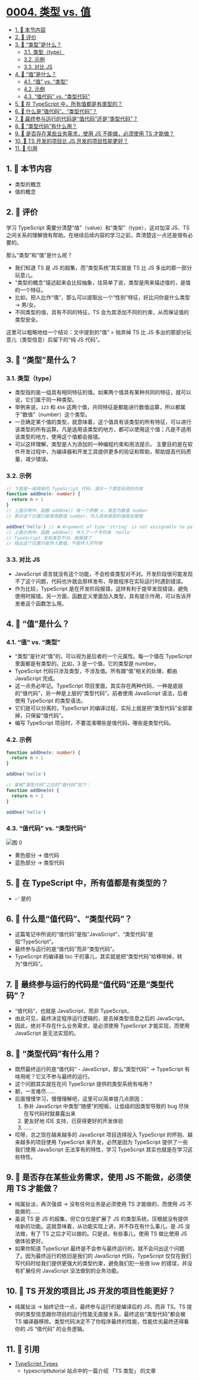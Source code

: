 # [0004. 类型 vs. 值](https://github.com/tnotesjs/TNotes.typescript/tree/main/notes/0004.%20%E7%B1%BB%E5%9E%8B%20vs.%20%E5%80%BC)

<!-- region:toc -->

- [1. 🎯 本节内容](#1--本节内容)
- [2. 🫧 评价](#2--评价)
- [3. 🤔 “类型”是什么？](#3--类型是什么)
  - [3.1. 类型（type）](#31-类型type)
  - [3.2. 示例](#32-示例)
  - [3.3. 对比 JS](#33-对比-js)
- [4. 🤔 “值”是什么？](#4--值是什么)
  - [4.1. “值” vs. “类型”](#41-值-vs-类型)
  - [4.2. 示例](#42-示例)
  - [4.3. “值代码” vs. “类型代码”](#43-值代码-vs-类型代码)
- [5. 🤔 在 TypeScript 中，所有值都是有类型的？](#5--在-typescript-中所有值都是有类型的)
- [6. 🤔 什么是“值代码”、“类型代码”？](#6--什么是值代码类型代码)
- [7. 🤔 最终参与运行的代码是“值代码”还是“类型代码”？](#7--最终参与运行的代码是值代码还是类型代码)
- [8. 🤔 “类型代码”有什么用？](#8--类型代码有什么用)
- [9. 🤔 是否存在某些业务需求，使用 JS 不能做，必须使用 TS 才能做？](#9--是否存在某些业务需求使用-js-不能做必须使用-ts-才能做)
- [10. 🤔 TS 开发的项目比 JS 开发的项目性能更好？](#10--ts-开发的项目比-js-开发的项目性能更好)
- [11. 🔗 引用](#11--引用)

<!-- endregion:toc -->

## 1. 🎯 本节内容

- 类型的概念
- 值的概念

## 2. 🫧 评价

学习 TypeScript 需要分清楚“值”（value）和“类型”（type），这对加深 JS、TS 之间关系的理解很有帮助。在继续后续内容的学习之前，弄清楚这一点还是很有必要的。

那么“类型”和“值”是什么呢？

- 我们知道 TS 是 JS 的超集，而“类型系统”其实就是 TS 比 JS 多出的那一部分玩意儿。
- “类型的概念”描述起来会比较抽象，往简单了说，类型是用来描述值的，是值的一个特征。
- 比如，把人比作“值”，那么可以提取出一个“性别”特征，好比问你是什么类型 -> 男/女。
- 不同类型的值，具有不同的特征，TS 会为其添加不同的约束，从而保证值的类型安全。

这里可以粗略地给一个结论：文中提到的“值” = 抛弃掉 TS 比 JS 多出的那部分玩意儿（类型信息）后留下的“纯 JS 代码”。

## 3. 🤔 “类型”是什么？

### 3.1. 类型（type）

- 类型指的是一组具有相同特征的值。如果两个值具有某种共同的特征，就可以说，它们属于同一种类型。
- 举例来说，`123` 和 `456` 这两个值，共同特征是都能进行数值运算，所以都属于“数值”（number）这个类型。
- 一旦确定某个值的类型，就意味着，这个值具有该类型的所有特征，可以进行该类型的所有运算。凡是适用该类型的地方，都可以使用这个值；凡是不适用该类型的地方，使用这个值都会报错。
- 可以这样理解，类型是人为添加的一种编程约束和用法提示。 主要目的是在软件开发过程中，为编译器和开发工具提供更多的验证和帮助，帮助提高代码质量，减少错误。

### 3.2. 示例

```ts
// 下面是一段简单的 TypeScript 代码，演示一下类型系统的作用
function addOne(n: number) {
  return n + 1
}
// 上面示例中，函数 addOne() 有一个参数 n，类型为数值 number
// 表示这个位置只能使用数值 number，传入其他类型的值就会报错

addOne('hello') // ❌ Argument of type 'string' is not assignable to parameter of type 'number'.
// 上面示例中，函数 addOne() 传入了一个字符串 'hello'
// TypeScript 发现类型不对，就报错了
// 指出这个位置只能传入数值，不能传入字符串
```

### 3.3. 对比 JS

- JavaScript 语言就没有这个功能，不会检查类型对不对。开发阶段很可能发现不了这个问题，代码也许就会原样发布，导致程序在实际运行时遇到错误。
- 作为比较，TypeScript 是在开发阶段报错，这样有利于提早发现错误，避免使用时报错。另一方面，函数定义里面加入类型，具有提示作用，可以告诉开发者这个函数怎么用。

## 4. 🤔 “值”是什么？

### 4.1. “值” vs. “类型”

- “类型”是针对“值”的，可以视为是后者的一个元属性。每一个值在 TypeScript 里面都是有类型的。比如，3 是一个值，它的类型是 number。
- TypeScript 代码只涉及类型，不涉及值。所有跟“值”相关的处理，都由 JavaScript 完成。
- 这一点务必牢记。TypeScript 项目里面，其实存在两种代码，一种是底层的“值代码”，另一种是上层的“类型代码”。前者使用 JavaScript 语法，后者使用 TypeScript 的类型语法。
- 它们是可以分离的，TypeScript 的编译过程，实际上就是把“类型代码”全部拿掉，只保留“值代码”。
- 编写 TypeScript 项目时，不要混淆哪些是值代码，哪些是类型代码。

### 4.2. 示例

```ts
function addOne(n: number) {
  return n + 1
}

addOne('hello')

// 拿掉“类型代码”之后的“值代码”如下：
function addOne(n) {
  return n + 1
}

addOne('hello')
```

### 4.3. “值代码” vs. “类型代码”

![图 0](https://cdn.jsdelivr.net/gh/tnotesjs/imgs@main/2025-10-08-12-29-11.png)

- 黄色部分 -> 值代码
- 蓝色部分 -> 类型代码

## 5. 🤔 在 TypeScript 中，所有值都是有类型的？

- ✅ 是的

## 6. 🤔 什么是“值代码”、“类型代码”？

- 这篇笔记中所说的“值代码”是指“JavaScript”，“类型代码”是指“TypeScript”。
- 最终参与运行的是“值代码”而非“类型代码”。
- TypeScript 的编译器 tsc 干的事儿，其实就是把“类型代码”给移除掉，转为“值代码”。

## 7. 🤔 最终参与运行的代码是“值代码”还是“类型代码”？

- “值代码”，也就是 JavaScript，而非 TypeScript。
- 由此可见，最终决定程序运行逻辑的，是去掉类型信息之后的 JavaScript。
- 因此，绝对不存在什么业务需求，是必须使用 TypeScript 才能实现，而使用 JavaScript 是无法实现的。

## 8. 🤔 “类型代码”有什么用？

- 既然最终运行的是“值代码” - JavaScript，那么“类型代码” -> TypeScript 有啥用呢？它又不参与最终的运行。
- 这个问题其实就在在问 TypeScript 提供的类型系统有啥用？
- 额，一言难尽……
- 后面慢慢学习，慢慢理解吧，这里可以简单提几点原因：
  1. 弥补 JavaScript 中类型“随便”的短板，让低级的因类型导致的 bug 尽快在写代码时就暴露出来
  2. 更友好地 IDE 支持，已获得更好的开发体验
  3. ……
- 哎呀，总之现在越来越多的 JavaScript 项目选择投入 TypeScript 的怀抱、越来越多的项目使用 TypeScript 来开发，必然是因为 TypeScript 提供了一些我们使用 JavaScript 无法享有的特性，学习 TypeScript 其实也就是在学习这些特性。

## 9. 🤔 是否存在某些业务需求，使用 JS 不能做，必须使用 TS 才能做？

- 纯属扯淡，再次强调 -> 没有任何业务是必须使用 TS 才能做的，而使用 JS 不能做的……
- 虽说 TS 是 JS 的超集，但它仅仅是扩展了 JS 的类型系统，压根就没有提供啥新的功能。这就意味着，从功能实现上讲，并不存在有什么事儿，是 JS 没法做，有了 TS 之后才可以做的。只是说，有些事儿，使用 TS 做比使用 JS 做体验更好。
- 如果你知道 TypeScript 最终是不会参与最终运行的，就不会问出这个问题了。因为最终运行的依旧是我们的 JavaScript 代码，TypeScript 仅仅在我们写代码时给我们提供更强大的类型约束，避免我们犯一些很 low 的错误，并没有扩展任何 JavaScript 没法做到的业务功能。

## 10. 🤔 TS 开发的项目比 JS 开发的项目性能更好？

- 纯属扯淡 -> 始终记住一点，最终参与运行的是编译后的 JS，而非 TS。TS 提供的类型信息跟你项目的运行性能无直接关系，最终这些“类型代码”都会被 TS 编译器移除。类型代码决定不了你程序最终的性能，性能优劣最终还得看你的 JS “值代码” 的业务逻辑。

## 11. 🔗 引用

- [TypeScript Types][1]
  - typescripttutorial 站点中的一篇介绍 「TS 类型」 的文章

[1]: https://www.typescripttutorial.net/typescript-tutorial/typescript-types/
